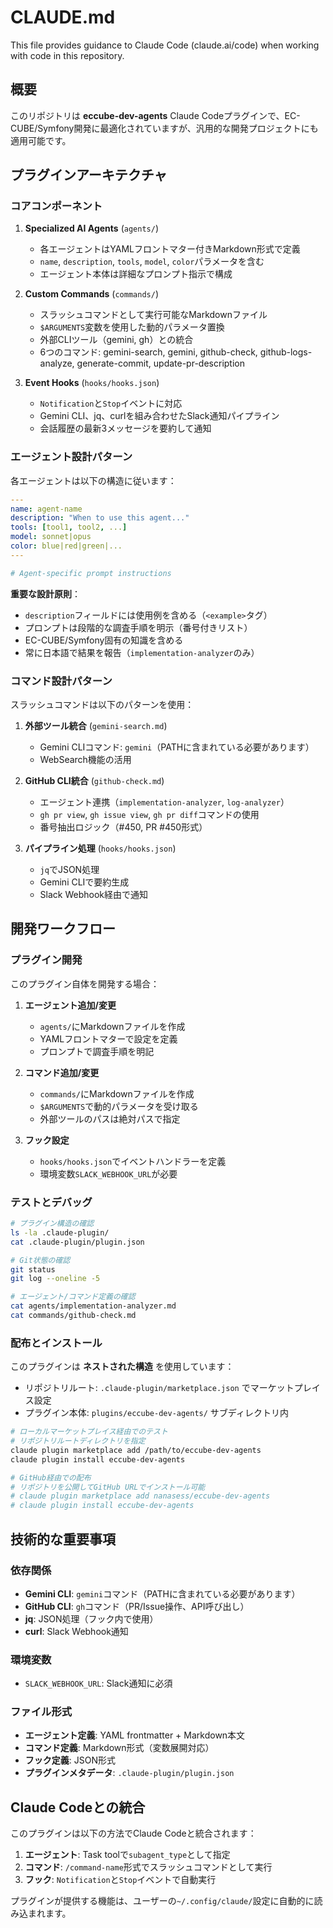 # CLAUDE.md

This file provides guidance to Claude Code (claude.ai/code) when working with code in this repository.

## 概要

このリポジトリは **eccube-dev-agents** Claude Codeプラグインで、EC-CUBE/Symfony開発に最適化されていますが、汎用的な開発プロジェクトにも適用可能です。

## プラグインアーキテクチャ

### コアコンポーネント

1. **Specialized AI Agents** (`agents/`)
   - 各エージェントはYAMLフロントマター付きMarkdown形式で定義
   - `name`, `description`, `tools`, `model`, `color`パラメータを含む
   - エージェント本体は詳細なプロンプト指示で構成

2. **Custom Commands** (`commands/`)
   - スラッシュコマンドとして実行可能なMarkdownファイル
   - `$ARGUMENTS`変数を使用した動的パラメータ置換
   - 外部CLIツール（gemini, gh）との統合
   - 6つのコマンド: gemini-search, gemini, github-check, github-logs-analyze, generate-commit, update-pr-description

3. **Event Hooks** (`hooks/hooks.json`)
   - `Notification`と`Stop`イベントに対応
   - Gemini CLI、jq、curlを組み合わせたSlack通知パイプライン
   - 会話履歴の最新3メッセージを要約して通知

### エージェント設計パターン

各エージェントは以下の構造に従います：

```yaml
---
name: agent-name
description: "When to use this agent..."
tools: [tool1, tool2, ...]
model: sonnet|opus
color: blue|red|green|...
---

# Agent-specific prompt instructions
```

**重要な設計原則**：
- `description`フィールドには使用例を含める（`<example>`タグ）
- プロンプトは段階的な調査手順を明示（番号付きリスト）
- EC-CUBE/Symfony固有の知識を含める
- 常に日本語で結果を報告（`implementation-analyzer`のみ）

### コマンド設計パターン

スラッシュコマンドは以下のパターンを使用：

1. **外部ツール統合** (`gemini-search.md`)
   - Gemini CLIコマンド: `gemini`（PATHに含まれている必要があります）
   - WebSearch機能の活用

2. **GitHub CLI統合** (`github-check.md`)
   - エージェント連携（`implementation-analyzer`, `log-analyzer`）
   - `gh pr view`, `gh issue view`, `gh pr diff`コマンドの使用
   - 番号抽出ロジック（#450, PR #450形式）

3. **パイプライン処理** (`hooks/hooks.json`)
   - `jq`でJSON処理
   - Gemini CLIで要約生成
   - Slack Webhook経由で通知

## 開発ワークフロー

### プラグイン開発

このプラグイン自体を開発する場合：

1. **エージェント追加/変更**
   - `agents/`にMarkdownファイルを作成
   - YAMLフロントマターで設定を定義
   - プロンプトで調査手順を明記

2. **コマンド追加/変更**
   - `commands/`にMarkdownファイルを作成
   - `$ARGUMENTS`で動的パラメータを受け取る
   - 外部ツールのパスは絶対パスで指定

3. **フック設定**
   - `hooks/hooks.json`でイベントハンドラーを定義
   - 環境変数`SLACK_WEBHOOK_URL`が必要

### テストとデバッグ

```bash
# プラグイン構造の確認
ls -la .claude-plugin/
cat .claude-plugin/plugin.json

# Git状態の確認
git status
git log --oneline -5

# エージェント/コマンド定義の確認
cat agents/implementation-analyzer.md
cat commands/github-check.md
```

### 配布とインストール

このプラグインは **ネストされた構造** を使用しています：
- リポジトリルート: `.claude-plugin/marketplace.json` でマーケットプレイス設定
- プラグイン本体: `plugins/eccube-dev-agents/` サブディレクトリ内

```bash
# ローカルマーケットプレイス経由でのテスト
# リポジトリルートディレクトリを指定
claude plugin marketplace add /path/to/eccube-dev-agents
claude plugin install eccube-dev-agents

# GitHub経由での配布
# リポジトリを公開してGitHub URLでインストール可能
# claude plugin marketplace add nanasess/eccube-dev-agents
# claude plugin install eccube-dev-agents
```

## 技術的な重要事項

### 依存関係

- **Gemini CLI**: `gemini`コマンド（PATHに含まれている必要があります）
- **GitHub CLI**: `gh`コマンド（PR/Issue操作、API呼び出し）
- **jq**: JSON処理（フック内で使用）
- **curl**: Slack Webhook通知

### 環境変数

- `SLACK_WEBHOOK_URL`: Slack通知に必須

### ファイル形式

- **エージェント定義**: YAML frontmatter + Markdown本文
- **コマンド定義**: Markdown形式（変数展開対応）
- **フック定義**: JSON形式
- **プラグインメタデータ**: `.claude-plugin/plugin.json`

## Claude Codeとの統合

このプラグインは以下の方法でClaude Codeと統合されます：

1. **エージェント**: Task toolで`subagent_type`として指定
2. **コマンド**: `/command-name`形式でスラッシュコマンドとして実行
3. **フック**: `Notification`と`Stop`イベントで自動実行

プラグインが提供する機能は、ユーザーの`~/.config/claude/`設定に自動的に読み込まれます。
